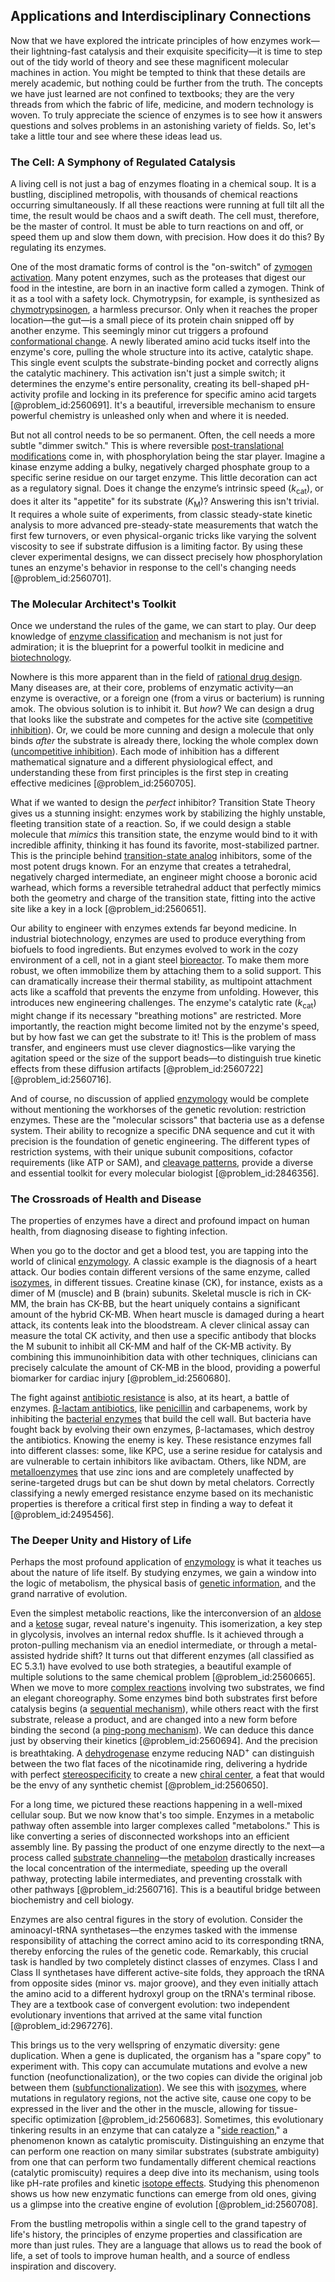 ## Applications and Interdisciplinary Connections

Now that we have explored the intricate principles of how enzymes work—their lightning-fast catalysis and their exquisite specificity—it is time to step out of the tidy world of theory and see these magnificent molecular machines in action. You might be tempted to think that these details are merely academic, but nothing could be further from the truth. The concepts we have just learned are not confined to textbooks; they are the very threads from which the fabric of life, medicine, and modern technology is woven. To truly appreciate the science of enzymes is to see how it answers questions and solves problems in an astonishing variety of fields. So, let's take a little tour and see where these ideas lead us.

### The Cell: A Symphony of Regulated Catalysis

A living cell is not just a bag of enzymes floating in a chemical soup. It is a bustling, disciplined metropolis, with thousands of chemical reactions occurring simultaneously. If all these reactions were running at full tilt all the time, the result would be chaos and a swift death. The cell must, therefore, be the master of control. It must be able to turn reactions on and off, or speed them up and slow them down, with precision. How does it do this? By regulating its enzymes.

One of the most dramatic forms of control is the "on-switch" of [zymogen activation](@article_id:137796). Many potent enzymes, such as the proteases that digest our food in the intestine, are born in an inactive form called a zymogen. Think of it as a tool with a safety lock. Chymotrypsin, for example, is synthesized as [chymotrypsinogen](@article_id:165256), a harmless precursor. Only when it reaches the proper location—the gut—is a small piece of its protein chain snipped off by another enzyme. This seemingly minor cut triggers a profound [conformational change](@article_id:185177). A newly liberated amino acid tucks itself into the enzyme's core, pulling the whole structure into its active, catalytic shape. This single event sculpts the substrate-binding pocket and correctly aligns the catalytic machinery. This activation isn't just a simple switch; it determines the enzyme's entire personality, creating its bell-shaped pH-activity profile and locking in its preference for specific amino acid targets [@problem_id:2560691]. It's a beautiful, irreversible mechanism to ensure powerful chemistry is unleashed only when and where it is needed.

But not all control needs to be so permanent. Often, the cell needs a more subtle "dimmer switch." This is where reversible [post-translational modifications](@article_id:137937) come in, with phosphorylation being the star player. Imagine a kinase enzyme adding a bulky, negatively charged phosphate group to a specific serine residue on our target enzyme. This little decoration can act as a regulatory signal. Does it change the enzyme’s intrinsic speed ($k_{\text{cat}}$), or does it alter its "appetite" for its substrate ($K_{\mathrm{M}}$)? Answering this isn't trivial. It requires a whole suite of experiments, from classic steady-state kinetic analysis to more advanced pre-steady-state measurements that watch the first few turnovers, or even physical-organic tricks like varying the solvent viscosity to see if substrate diffusion is a limiting factor. By using these clever experimental designs, we can dissect precisely how phosphorylation tunes an enzyme's behavior in response to the cell's changing needs [@problem_id:2560701].

### The Molecular Architect's Toolkit

Once we understand the rules of the game, we can start to play. Our deep knowledge of [enzyme classification](@article_id:167803) and mechanism is not just for admiration; it is the blueprint for a powerful toolkit in medicine and [biotechnology](@article_id:140571).

Nowhere is this more apparent than in the field of [rational drug design](@article_id:163301). Many diseases are, at their core, problems of enzymatic activity—an enzyme is overactive, or a foreign one (from a virus or bacterium) is running amok. The obvious solution is to inhibit it. But *how*? We can design a drug that looks like the substrate and competes for the active site ([competitive inhibition](@article_id:141710)). Or, we could be more cunning and design a molecule that only binds *after* the substrate is already there, locking the whole complex down ([uncompetitive inhibition](@article_id:155609)). Each mode of inhibition has a different mathematical signature and a different physiological effect, and understanding these from first principles is the first step in creating effective medicines [@problem_id:2560705].

What if we wanted to design the *perfect* inhibitor? Transition State Theory gives us a stunning insight: enzymes work by stabilizing the highly unstable, fleeting transition state of a reaction. So, if we could design a stable molecule that *mimics* this transition state, the enzyme would bind to it with incredible affinity, thinking it has found its favorite, most-stabilized partner. This is the principle behind [transition-state analog](@article_id:270949) inhibitors, some of the most potent drugs known. For an enzyme that creates a tetrahedral, negatively charged intermediate, an engineer might choose a boronic acid warhead, which forms a reversible tetrahedral adduct that perfectly mimics both the geometry and charge of the transition state, fitting into the active site like a key in a lock [@problem_id:2560651].

Our ability to engineer with enzymes extends far beyond medicine. In industrial biotechnology, enzymes are used to produce everything from biofuels to food ingredients. But enzymes evolved to work in the cozy environment of a cell, not in a giant steel [bioreactor](@article_id:178286). To make them more robust, we often immobilize them by attaching them to a solid support. This can dramatically increase their thermal stability, as multipoint attachment acts like a scaffold that prevents the enzyme from unfolding. However, this introduces new engineering challenges. The enzyme's catalytic rate ($k_{\text{cat}}$) might change if its necessary "breathing motions" are restricted. More importantly, the reaction might become limited not by the enzyme's speed, but by how fast we can get the substrate to it! This is the problem of mass transfer, and engineers must use clever diagnostics—like varying the agitation speed or the size of the support beads—to distinguish true kinetic effects from these diffusion artifacts [@problem_id:2560722] [@problem_id:2560716].

And of course, no discussion of applied [enzymology](@article_id:180961) would be complete without mentioning the workhorses of the genetic revolution: restriction enzymes. These are the "molecular scissors" that bacteria use as a defense system. Their ability to recognize a specific DNA sequence and cut it with precision is the foundation of genetic engineering. The different types of restriction systems, with their unique subunit compositions, cofactor requirements (like ATP or SAM), and [cleavage patterns](@article_id:261038), provide a diverse and essential toolkit for every molecular biologist [@problem_id:2846356].

### The Crossroads of Health and Disease

The properties of enzymes have a direct and profound impact on human health, from diagnosing disease to fighting infection.

When you go to the doctor and get a blood test, you are tapping into the world of clinical [enzymology](@article_id:180961). A classic example is the diagnosis of a heart attack. Our bodies contain different versions of the same enzyme, called [isozymes](@article_id:171491), in different tissues. Creatine kinase (CK), for instance, exists as a dimer of M (muscle) and B (brain) subunits. Skeletal muscle is rich in CK-MM, the brain has CK-BB, but the heart uniquely contains a significant amount of the hybrid CK-MB. When heart muscle is damaged during a heart attack, its contents leak into the bloodstream. A clever clinical assay can measure the total CK activity, and then use a specific antibody that blocks the M subunit to inhibit all CK-MM and half of the CK-MB activity. By combining this immunoinhibition data with other techniques, clinicians can precisely calculate the amount of CK-MB in the blood, providing a powerful biomarker for cardiac injury [@problem_id:2560680].

The fight against [antibiotic resistance](@article_id:146985) is also, at its heart, a battle of enzymes. [β-lactam antibiotics](@article_id:186179), like [penicillin](@article_id:170970) and carbapenems, work by inhibiting the [bacterial enzymes](@article_id:172724) that build the cell wall. But bacteria have fought back by evolving their own enzymes, β-lactamases, which destroy the antibiotics. Knowing the enemy is key. These resistance enzymes fall into different classes: some, like KPC, use a serine residue for catalysis and are vulnerable to certain inhibitors like avibactam. Others, like NDM, are [metalloenzymes](@article_id:153459) that use zinc ions and are completely unaffected by serine-targeted drugs but can be shut down by metal chelators. Correctly classifying a newly emerged resistance enzyme based on its mechanistic properties is therefore a critical first step in finding a way to defeat it [@problem_id:2495456].

### The Deeper Unity and History of Life

Perhaps the most profound application of [enzymology](@article_id:180961) is what it teaches us about the nature of life itself. By studying enzymes, we gain a window into the logic of metabolism, the physical basis of [genetic information](@article_id:172950), and the grand narrative of evolution.

Even the simplest metabolic reactions, like the interconversion of an [aldose](@article_id:172705) and a [ketose](@article_id:174159) sugar, reveal nature's ingenuity. This isomerization, a key step in glycolysis, involves an internal redox shuffle. Is it achieved through a proton-pulling mechanism via an enediol intermediate, or through a metal-assisted hydride shift? It turns out that different enzymes (all classified as EC 5.3.1) have evolved to use both strategies, a beautiful example of multiple solutions to the same chemical problem [@problem_id:2560665]. When we move to more [complex reactions](@article_id:165913) involving two substrates, we find an elegant choreography. Some enzymes bind both substrates first before catalysis begins (a [sequential mechanism](@article_id:177314)), while others react with the first substrate, release a product, and are changed into a new form before binding the second (a [ping-pong mechanism](@article_id:164103)). We can deduce this dance just by observing their kinetics [@problem_id:2560694]. And the precision is breathtaking. A [dehydrogenase](@article_id:185360) enzyme reducing $\mathrm{NAD^+}$ can distinguish between the two flat faces of the nicotinamide ring, delivering a hydride with perfect [stereospecificity](@article_id:172613) to create a new [chiral center](@article_id:171320), a feat that would be the envy of any synthetic chemist [@problem_id:2560650].

For a long time, we pictured these reactions happening in a well-mixed cellular soup. But we now know that's too simple. Enzymes in a metabolic pathway often assemble into larger complexes called "metabolons." This is like converting a series of disconnected workshops into an efficient assembly line. By passing the product of one enzyme directly to the next—a process called [substrate channeling](@article_id:141513)—the [metabolon](@article_id:188958) drastically increases the local concentration of the intermediate, speeding up the overall pathway, protecting labile intermediates, and preventing crosstalk with other pathways [@problem_id:2560716]. This is a beautiful bridge between biochemistry and cell biology.

Enzymes are also central figures in the story of evolution. Consider the aminoacyl-tRNA synthetases—the enzymes tasked with the immense responsibility of attaching the correct amino acid to its corresponding tRNA, thereby enforcing the rules of the genetic code. Remarkably, this crucial task is handled by two completely distinct classes of enzymes. Class I and Class II synthetases have different active-site folds, they approach the tRNA from opposite sides (minor vs. major groove), and they even initially attach the amino acid to a different hydroxyl group on the tRNA's terminal ribose. They are a textbook case of convergent evolution: two independent evolutionary inventions that arrived at the same vital function [@problem_id:2967276].

This brings us to the very wellspring of enzymatic diversity: gene duplication. When a gene is duplicated, the organism has a "spare copy" to experiment with. This copy can accumulate mutations and evolve a new function (neofunctionalization), or the two copies can divide the original job between them ([subfunctionalization](@article_id:276384)). We see this with [isozymes](@article_id:171491), where mutations in regulatory regions, not the active site, cause one copy to be expressed in the liver and the other in the muscle, allowing for tissue-specific optimization [@problem_id:2560683]. Sometimes, this evolutionary tinkering results in an enzyme that can catalyze a "[side reaction](@article_id:270676)," a phenomenon known as catalytic promiscuity. Distinguishing an enzyme that can perform one reaction on many similar substrates (substrate ambiguity) from one that can perform two fundamentally different chemical reactions (catalytic promiscuity) requires a deep dive into its mechanism, using tools like pH-rate profiles and kinetic [isotope effects](@article_id:182219). Studying this phenomenon shows us how new enzymatic functions can emerge from old ones, giving us a glimpse into the creative engine of evolution [@problem_id:2560708].

From the bustling metropolis within a single cell to the grand tapestry of life's history, the principles of enzyme properties and classification are more than just rules. They are a language that allows us to read the book of life, a set of tools to improve human health, and a source of endless inspiration and discovery.